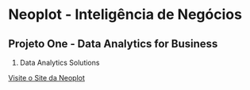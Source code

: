 # Neoplot - Inteligência de Negócios

## Projeto One - Data Analytics for Business

1) Data Analytics Solutions

[Visite o Site da Neoplot](https://www.neoplot.com.br)